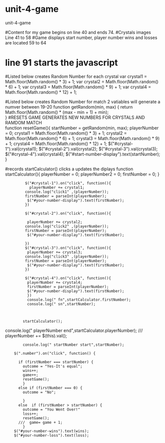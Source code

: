 # unit-4-game
unit-4-game
 
#Content for my game begins on line 40 and ends 74.
#Crystals images Line 41 to 58
#Game displays start number, player number wins and losses are located 59 to 64
# line 91 starts the javascript

#Listed below creates Random Number for each crystal
var crystal1 = Math.floor(Math.random() * 3) + 1;
var crystal2 = Math.floor(Math.random() * 6) + 1;
var crystal3 = Math.floor(Math.random() * 9) + 1;
var crystal4 = Math.floor(Math.random() * 12) + 1;

#Listed below creates Random Number for match 2 vatiables will generate a numver between 19-20
function getRandom(min, max) {
            return Math.floor(Math.random() * (max - min + 1) + min);            
            }
#RESETS GAME GENERATES NEW NUMBERS FOR CRYSTALS AND RAMDOM MATCH          
function resetGame(){
              startNumber = getRandom(min, max);
              playerNumber = 0;
              crystal1 = Math.floor(Math.random() * 3) + 1;
              crystal2 = Math.floor(Math.random() * 6) + 1;
              crystal3 = Math.floor(Math.random() * 9) + 1;
              crystal4 = Math.floor(Math.random() * 12) + 1;
              $("#crystal-1").val(crystal1);
              $("#crystal-2").val(crystal2);
              $("#crystal-3").val(crystal3);
              $("#crystal-4").val(crystal4);
              $("#start-number-display").text(startNumber);
            }

#records startCalculator() clicks a updates the diplays
function startCalculator(){
              playerNumber = 0;
              playerNumber2 = 0;
              firstNumber = 0;
            }
            
             $("#crystal-1").on("click", function(){
               playerNumber += crystal1;
             console.log("click1" ,(playerNumber));
             firstNumber = parseInt(playerNumber);
              $("#your-number-display").text(firstNumber);
             })

             $("#crystal-2").on("click", function(){
                
              playerNumber += crystal2;
             console.log("click2" ,(playerNumber));
             firstNumber = parseInt(playerNumber);
              $("#your-number-display").text(firstNumber);
             
             }) 
             $("#crystal-3").on("click", function(){
              playerNumber += crystal3;
             console.log("click3" ,(playerNumber));
             firstNumber = parseInt(playerNumber);
              $("#your-number-display").text(firstNumber);
             })

             $("#crystal-4").on("click", function(){
              playerNumber += crystal4;
              firstNumber = parseInt(playerNumber);
              $("#your-number-display").text(firstNumber);
              })
              console.log(" fn",startCalculator.firstNumber);
              console.log(" sn",startNumber);
          

            
            startCalculator();
console.log(" playerNumber end",startCalculator.playerNumber);
            /// playerNumber += $(this).val();
              
          
            
            console.log(" startNumber start",startNumber);
        
        $(".number").on("click", function() {
        
          if (firstNumber === startNumber) {
            outcome = "Yes-It's equal";
            wins++;
            game++;
            resetGame();      
            }
          else if (firstNumber === 0) {
            outcome = "No";

            }
          else  if (firstNumber > startNumber) {
            outcome = "You Went Over!"
            loss++;
            resetGame();
          ///  game= game + 1;     
            }  
        $("#your-number-wins").text(wins);
        $("#your-number-loss").text(loss);
                   